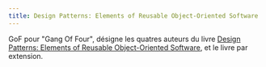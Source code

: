 ```yaml
---
title: Design Patterns: Elements of Reusable Object-Oriented Software
---
```


GoF pour "Gang Of Four", désigne les quatres auteurs du livre [Design Patterns: Elements of Reusable Object-Oriented Software][], et le livre par extension.

[Design Patterns: Elements of Reusable Object-Oriented Software]: https://www.oreilly.com/library/view/design-patterns-elements/0201633612/
